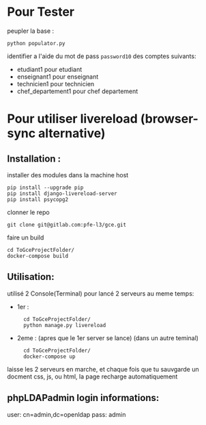 # Pour Tester
peupler la base :

    python populator.py

identifier a l'aide du mot de pass `password10` des comptes suivants:
- etudiant1 pour etudiant
- enseignant1 pour enseignant
- technicien1 pour technicien
- chef_departement1 pour chef departement


# Pour utiliser livereload (browser-sync alternative)


## Installation :
installer des modules dans la machine host

    pip install --upgrade pip
    pip install django-livereload-server
    pip install psycopg2

clonner le repo

    git clone git@gitlab.com:pfe-l3/gce.git

faire un build

    cd ToGceProjectFolder/
    docker-compose build

## Utilisation:
utilisé 2 Console(Terminal) pour lancé 2 serveurs au meme temps:<br>
- 1er :

        cd ToGceProjectFolder/
        python manage.py livereload

- 2eme :  (apres que le 1er server se lance) (dans un autre teminal)

        cd ToGceProjectFolder/
        docker-compose up

laisse les 2 serveurs en marche, et chaque fois que tu sauvgarde un docment css, js, ou html, la page recharge automatiquement

## phpLDAPadmin login informations:
user: cn=admin,dc=openldap
pass: admin
